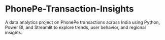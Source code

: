 # PhonePe-Transaction-Insights
A data analytics project on PhonePe transactions across India using Python, Power BI, and Streamlit to explore trends, user behavior, and regional insights.
